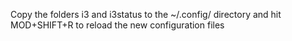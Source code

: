 Copy the folders i3 and i3status to the ~/.config/ directory and hit MOD+SHIFT+R to reload the new configuration files
